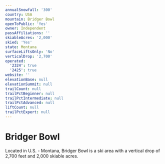 ```yaml
---
annualSnowfall: '300'
country: USA
mountain: Bridger Bowl
openToPublic: 'Yes'
owner: Independent
passAffiliations: ''
skiableAcres: '2,000'
skied: 'Yes'
state: Montana
surfaceLiftsOnly: 'No'
verticalDrop: '2,700'
operated:
  '2324': true
  '2425': true
website: ''
elevationBase: null
elevationSummit: null
trailCount: null
trailPctBeginner: null
trailPctIntermediate: null
trailPctAdvanced: null
liftCount: null
trailPctExpert: null
---
```



# Bridger Bowl

Located in U.S. - Montana, Bridger Bowl is a ski area with a vertical drop of 2,700 feet and 2,000 skiable acres.
